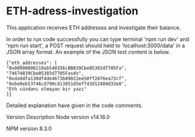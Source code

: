 # ETH-adress-investigation
This application receives ETH addresses and investigate their balance.

In order to run code successfully you can type terminal 'npm run dev' and 'npm run start', a POST request should held to 'localhost:3000/data' in a JSON array format. An example of the JSON test content is below.
    
    {"eth_addresses": [
    "0x00000000219ab540356cBB839Cbe05303d7705Fa",
    "74674839Cbe05303d7705Fasds",
    "0xda9dfa130df4de4673b89022ee50ff26f6ea73cf",
    "0xbe0eb53f46cd790cd13851d5eff43d12404d33e8",
    "Eth cüzdanı olmayan bir yazı"
    ]}
    
Detailed explanation have given in the code comments.

Version Description
Node version v14.16.0

NPM version 8.3.0

